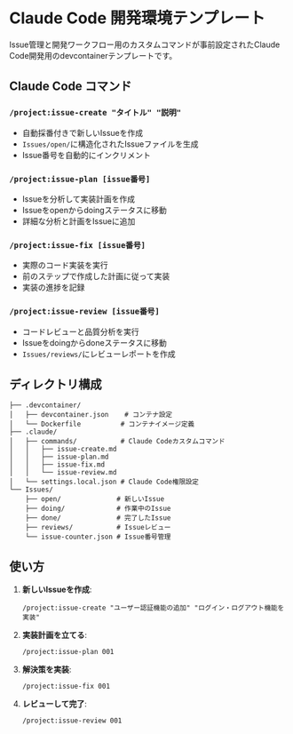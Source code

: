 # Claude Code 開発環境テンプレート

Issue管理と開発ワークフロー用のカスタムコマンドが事前設定されたClaude Code開発用のdevcontainerテンプレートです。

## Claude Code コマンド

### `/project:issue-create "タイトル" "説明"`
- 自動採番付きで新しいIssueを作成
- `Issues/open/`に構造化されたIssueファイルを生成
- Issue番号を自動的にインクリメント

### `/project:issue-plan [issue番号]`
- Issueを分析して実装計画を作成
- Issueをopenからdoingステータスに移動
- 詳細な分析と計画をIssueに追加

### `/project:issue-fix [issue番号]`
- 実際のコード実装を実行
- 前のステップで作成した計画に従って実装
- 実装の進捗を記録

### `/project:issue-review [issue番号]`
- コードレビューと品質分析を実行
- Issueをdoingからdoneステータスに移動
- `Issues/reviews/`にレビューレポートを作成

## ディレクトリ構成

```
├── .devcontainer/
│   ├── devcontainer.json    # コンテナ設定
│   └── Dockerfile          # コンテナイメージ定義
├── .claude/
│   ├── commands/           # Claude Codeカスタムコマンド
│   │   ├── issue-create.md
│   │   ├── issue-plan.md
│   │   ├── issue-fix.md
│   │   └── issue-review.md
│   └── settings.local.json # Claude Code権限設定
└── Issues/
    ├── open/              # 新しいIssue
    ├── doing/             # 作業中のIssue
    ├── done/              # 完了したIssue
    ├── reviews/           # Issueレビュー
    └── issue-counter.json # Issue番号管理
```


## 使い方

1. **新しいIssueを作成**:
   ```
   /project:issue-create "ユーザー認証機能の追加" "ログイン・ログアウト機能を実装"
   ```

2. **実装計画を立てる**:
   ```
   /project:issue-plan 001
   ```

3. **解決策を実装**:
   ```
   /project:issue-fix 001
   ```

4. **レビューして完了**:
   ```
   /project:issue-review 001
   ```
